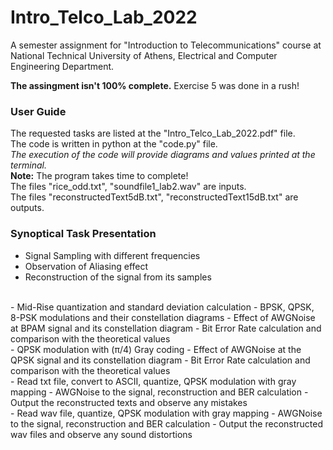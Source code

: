 # Intro_Telco_Lab_2022
A semester assignment for "Introduction to Telecommunications" course at National Technical University of Athens, Electrical and Computer Engineering Department.

**The assingment isn't 100% complete.** Exercise 5 was done in a rush!

### User Guide
The requested tasks are listed at the "Intro_Telco_Lab_2022.pdf" file.\
The code is written in python at the "code.py" file.\
*The execution of the code will provide diagrams and values printed at the terminal.*\
**Note:** The program takes time to complete!\
The files "rice_odd.txt", "soundfile1_lab2.wav" are inputs.\
The files "reconstructedText5dB.txt", "reconstructedText15dB.txt" are outputs.

### Synoptical Task Presentation 
- Signal Sampling with different frequencies
- Observation of Aliasing effect
- Reconstruction of the signal from its samples
<br />
- Mid-Rise quantization and standard deviation calculation
- BPSK, QPSK, 8-PSK modulations and their constellation diagrams
- Effect of AWGNoise at BPAM signal and its constellation diagram
- Bit Error Rate calculation and comparison with the theoretical values 
<br />
- QPSK modulation with (π/4) Gray coding
- Effect of AWGNoise at the QPSK signal and its constellation diagram
- Bit Error Rate calculation and comparison with the theoretical values
<br />
- Read txt file, convert to ASCII, quantize, QPSK modulation with gray mapping
- AWGNoise to the signal, reconstruction and BER calculation
- Output the reconstructed texts and observe any mistakes
<br />
- Read wav file, quantize, QPSK modulation with gray mapping
- AWGNoise to the signal, reconstruction and BER calculation
- Output the reconstructed wav files and observe any sound distortions
